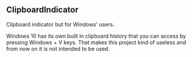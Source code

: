 ## ClipboardIndicator
Clipboard indicator but for Windows' users.

Windows 10 has its own built in clipboard history that you can access by pressing Windows + V keys. That makes this project kind of useless and from now on it is not intended to be used.
